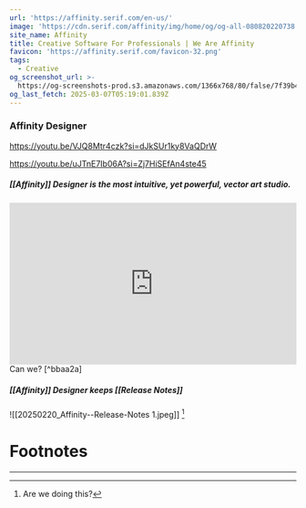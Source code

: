 ```yaml
---
url: 'https://affinity.serif.com/en-us/'
image: 'https://cdn.serif.com/affinity/img/home/og/og-all-080820220738.png'
site_name: Affinity
title: Creative Software For Professionals | We Are Affinity
favicon: 'https://affinity.serif.com/favicon-32.png'
tags:
  - Creative
og_screenshot_url: >-
  https://og-screenshots-prod.s3.amazonaws.com/1366x768/80/false/7f39b43a9ca4f463936049e7a9f94bcdb87ae1c5074a57f84f026cd94bd42303.jpeg
og_last_fetch: 2025-03-07T05:19:01.839Z
---
```

### Affinity Designer

 https://youtu.be/VJQ8Mtr4czk?si=dJkSUr1ky8VaQDrW
 
https://youtu.be/uJTnE7Ib06A?si=Zj7HiSEfAn4ste45
##### [[Affinity]] Designer is the most intuitive, yet powerful, vector art studio. 
<iframe 
style="aspect-ratio:16/9;width:100%;height:auto" 
src="https://www.youtube.com/embed/Zwqk8WXXEqM?controls=0" 
title="YouTube video player" 
frameborder="0" 
allow="accelerometer; clipboard-write; encrypted-media; gyroscope; picture-in-picture; web-share" 
referrerpolicy="strict-origin-when-cross-origin" 
allowfullscreen
></iframe>
Can we? [^bbaa2a]

##### [[Affinity]] Designer keeps [[Release Notes]]
![[20250220_Affinity--Release-Notes 1.jpeg]] [^2] 






# Footnotes
***

[^bbaa2a]: 2025, Mar 04. "[Procreate vs Affinity Designer 2.5 What's the Difference?](https://youtu.be/Zwqk8WXXEqM?si=ESFEcCN38cjqUt7n)," [[Kru Mark Tutorials]]
[^2]: Are we doing this?
